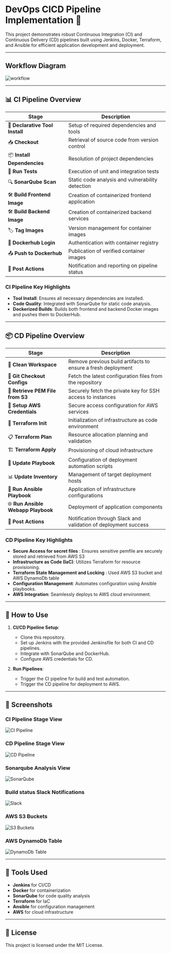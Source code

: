 # DevOps CICD Pipeline Implementation 🚀

This project demonstrates robust Continuous Integration (CI) and Continuous Delivery (CD) pipelines built using Jenkins, Docker, Terraform, and Ansible for efficient application development and deployment.

---

## Workflow Diagram

![workflow](https://raw.githubusercontent.com/Chanidu26/DevOps-Project/refs/heads/main/figures/workflow.png)

---

## 📊 CI Pipeline Overview

| Stage | Description |
|-------|-------------|
| 🔧 **Declarative Tool Install** | Setup of required dependencies and tools |
| 📥 **Checkout** | Retrieval of source code from version control |
| 📦 **Install Dependencies** | Resolution of project dependencies |
| 🧪 **Run Tests** | Execution of unit and integration tests |
| 🔍 **SonarQube Scan** | Static code analysis and vulnerability detection |
| 🛠️ **Build Frontend Image** | Creation of containerized frontend application |
| 🛠️ **Build Backend Image** | Creation of containerized backend services |
| 🏷️ **Tag Images** | Version management for container images |
| 🔑 **Dockerhub Login** | Authentication with container registry |
| 📤 **Push to Dockerhub** | Publication of verified container images |
| 📢 **Post Actions** | Notification and reporting on pipeline status |

### CI Pipeline Key Highlights
- **Tool Install**: Ensures all necessary dependencies are installed.
- **Code Quality**: Integrated with SonarQube for static code analysis.
- **Dockerized Builds**: Builds both frontend and backend Docker images and pushes them to DockerHub.

---

## 📦 CD Pipeline Overview

| Stage | Description |
|-------|-------------|
| 🧹 **Clean Workspace** | Remove previous build artifacts to ensure a fresh deployment |
| 🔄 **Git Checkout Configs** | Fetch the latest configuration files from the repository |
| 🔑 **Retrieve PEM File from S3** | Securely fetch the private key for SSH access to instances |
| 🔐 **Setup AWS Credentials** | Secure access configuration for AWS services |
| 🌱 **Terraform Init** | Initialization of infrastructure as code environment |
| 📋 **Terraform Plan** | Resource allocation planning and validation |
| 🏗️ **Terraform Apply** | Provisioning of cloud infrastructure |
| 📝 **Update Playbook** | Configuration of deployment automation scripts |
| 📊 **Update Inventory** | Management of target deployment hosts |
| 🚀 **Run Ansible Playbook** | Application of infrastructure configurations |
| 🌐 **Run Ansible Webapp Playbook** | Deployment of application components |
| 📢 **Post Actions** | Notification through Slack and validation of deployment success |

### CD Pipeline Key Highlights
- **Secure Access for secret files** : Ensures sensitive pemfile are securely stored and retrieved from AWS S3
- **Infrastructure as Code (IaC)**: Utilizes Terraform for resource provisioning.
- **Terraform State Management and Locking** : Used AWS S3 bucket and AWS DynamoDb table
- **Configuration Management**: Automates configuration using Ansible playbooks.
- **AWS Integration**: Seamlessly deploys to AWS cloud environment.

---

## 🚀 How to Use

1. **CI/CD Pipeline Setup**:
   - Clone this repository.
   - Set up Jenkins with the provided Jenkinsfile for both CI and CD pipelines.
   - Integrate with SonarQube and DockerHub.
   - Configure AWS credentials for CD.

2. **Run Pipelines**:
   - Trigger the CI pipeline for build and test automation.
   - Trigger the CD pipeline for deployment to AWS.

---

## 📸 Screenshots

### CI Pipeline Stage View
![CI Pipeline](https://raw.githubusercontent.com/Chanidu26/DevOps-Project/refs/heads/main/figures/CI.png)

### CD Pipeline Stage View
![CD Pipeline](https://raw.githubusercontent.com/Chanidu26/DevOps-Project/refs/heads/main/figures/CD.png)

### Sonarqube Analysis View
![SonarQube](https://raw.githubusercontent.com/Chanidu26/DevOps-Project/refs/heads/main/figures/CodeQuality.png)

### Build status Slack Notifications
![Slack](https://raw.githubusercontent.com/Chanidu26/DevOps-Project/refs/heads/main/figures/Slack.png)

### AWS S3 Buckets
![S3 Buckets](https://raw.githubusercontent.com/Chanidu26/DevOps-Project/refs/heads/main/figures/S3-Buckets.png)

### AWS DynamoDb Table
![DynamoDb Table](https://raw.githubusercontent.com/Chanidu26/DevOps-Project/refs/heads/main/figures/DynamoDb-Table.png)

---

## 🤖 Tools Used
- **Jenkins** for CI/CD
- **Docker** for containerization
- **SonarQube** for code quality analysis
- **Terraform** for IaC
- **Ansible** for configuration management
- **AWS** for cloud infrastructure

---

## 📝 License
This project is licensed under the MIT License.
